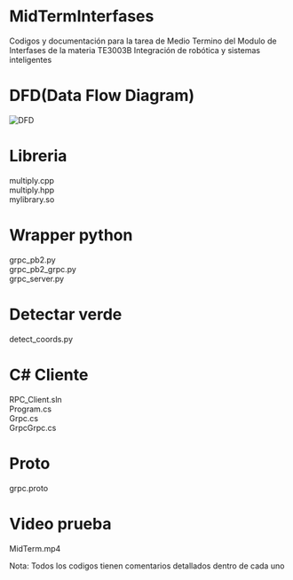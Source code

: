 # MidTermInterfases
Codigos y documentación para la tarea de Medio Termino del Modulo de Interfases de la materia TE3003B Integración de robótica y sistemas inteligentes

# DFD(Data Flow Diagram)

![DFD](https://github.com/ElMizil/MidTermInterfases/assets/46897992/5f8e1e9f-76cb-4c78-8dd0-1b7487f4d008)

# Libreria
multiply.cpp \
multiply.hpp \
mylibrary.so

# Wrapper python
grpc_pb2.py \
grpc_pb2_grpc.py \
grpc_server.py 

# Detectar verde
detect_coords.py 

# C# Cliente
RPC_Client.sln \
Program.cs \
Grpc.cs \
GrpcGrpc.cs 

# Proto
grpc.proto

# Video prueba
MidTerm.mp4

Nota: Todos los codigos tienen comentarios detallados dentro de cada uno
